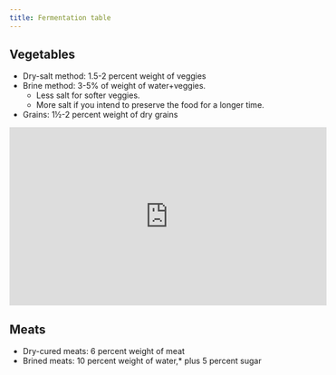 ```yaml
---
title: Fermentation table
---
```


## Vegetables

- Dry-salt method: 1.5-2 percent weight of veggies
- Brine method: 3-5% of weight of water+veggies.
  - Less salt for softer veggies.
  - More salt if you intend to preserve the food for a longer time.
- Grains: 1½-2 percent weight of dry grains

<div class="youtube-video-container">
<iframe width="560" height="315" src="https://www.youtube.com/embed/W6Aq8TodxHs?si=lt1D8hZPhkcODyLM" title="YouTube video player" frameborder="0" allow="accelerometer; autoplay; clipboard-write; encrypted-media; gyroscope; picture-in-picture; web-share" referrerpolicy="strict-origin-when-cross-origin" allowFullScreen></iframe>
</div>

## Meats

- Dry-cured meats: 6 percent weight of meat
- Brined meats: 10 percent weight of water,* plus 5 percent sugar
